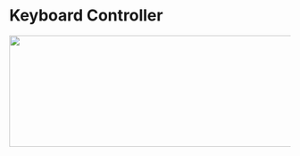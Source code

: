 # Keyboard Controller

<img src="https://user-images.githubusercontent.com/70441070/235289019-596129c4-0824-4b1c-9e2e-e5ce271114c1.png" width="700" height="200">

